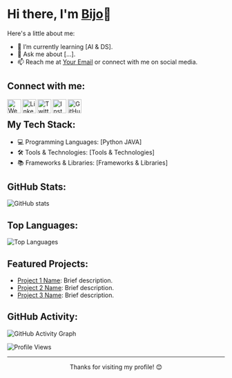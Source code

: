 <!-- Your Name -->
# Hi there, I'm [Bijo](https://yourwebsite.com)👋

<!-- Introduction -->
Here's a little about me:

- 🌱 I’m currently learning [AI & DS].
- 💬 Ask me about [...].
- 📫 Reach me at [Your Email](mailto:bijopulickassery@example.com) or connect with me on social media.
<!-- 👯 I’m looking to collaborate on [Open Source Project Name].-->
<!-- Connect with Me -->
## Connect with me:

[<img align="left" alt="Website" width="32px" src="https://example.com/path-to-your-blogger-logo.png" />](https://boliviandiaries1968.blogspot.com/)
[<img align="left" alt="LinkedIn" width="32px" src="https://img.icons8.com/fluent/48/000000/linkedin.png" />](https://www.linkedin.com/in/bjothomas)
[<img align="left" alt="Twitter" width="32px" src="https://img.icons8.com/fluent/48/000000/twitter.png" />](https://twitter.com/yourusername)
[<img align="left" alt="Instagram" width="32px" src="https://img.icons8.com/fluent/48/000000/instagram-new.png" />](https://www.instagram.com/bjothomas)
[<img align="left" alt="GitHub" width="32px" src="https://img.icons8.com/fluent/48/000000/github.png" />](https://github.com/Bijothomas13)

<br />

<!-- Tech Stack -->
## My Tech Stack:

- 💻 Programming Languages: [Python JAVA]
- 🛠️ Tools & Technologies: [Tools & Technologies]
- 📚 Frameworks & Libraries: [Frameworks & Libraries]

<!-- GitHub Stats -->
## GitHub Stats:

![GitHub stats](https://github-readme-stats.vercel.app/api?username=Bijothomas13&show_icons=true&count_private=true&hide=issues,contribs&theme=radical)

<!-- Top Languages -->
## Top Languages:

![Top Languages](https://github-readme-stats.vercel.app/api/top-langs/?username=Bijothomas13&layout=compact&theme=radical)

<!-- Projects -->
## Featured Projects:

- [Project 1 Name](https://github.com/Bijothomas13/Project-1): Brief description.
- [Project 2 Name](https://github.com/Bijothomas13/Project-2): Brief description.
- [Project 3 Name](https://github.com/Bijothomas13/Project-3): Brief description.

<!-- GitHub Activity Graph -->
## GitHub Activity:

![GitHub Activity Graph](https://activity-graph.herokuapp.com/graph?username=Bijothomas13&theme=github)

<!-- Visitor Counter -->
![Profile Views](https://komarev.com/ghpvc/?username=yourusername)

<!-- Footer -->
<hr />
<p align="center">Thanks for visiting my profile! 😊</p>
